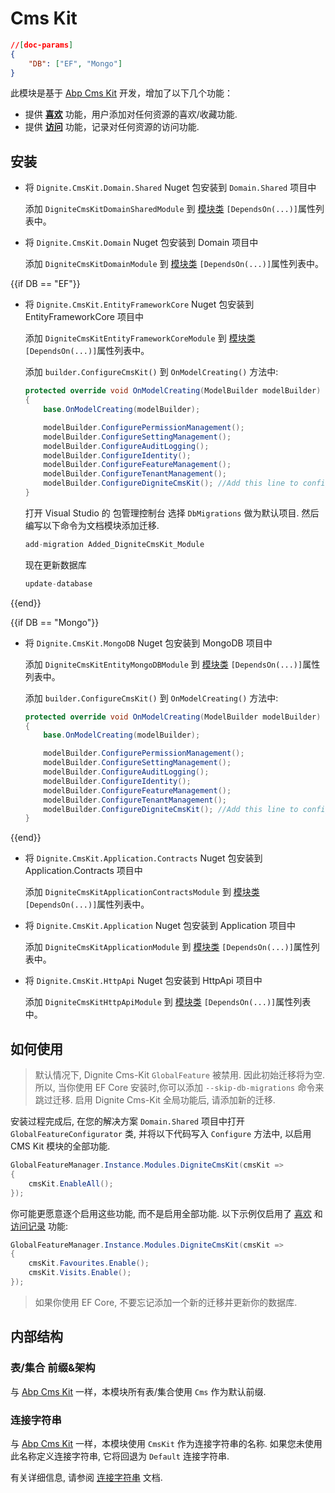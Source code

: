 # Cms Kit

````json
//[doc-params]
{
    "DB": ["EF", "Mongo"]
}
````

此模块是基于 [Abp Cms Kit](https://docs.abp.io/zh-Hans/abp/latest/Modules/Cms-Kit/Index) 开发，增加了以下几个功能：

* 提供 [**喜欢**](Favourite.md) 功能，用户添加对任何资源的喜欢/收藏功能.
* 提供 [**访问**](Visit.md) 功能，记录对任何资源的访问功能.

## 安装

* 将 `Dignite.CmsKit.Domain.Shared` Nuget 包安装到 `Domain.Shared` 项目中

    添加 `DigniteCmsKitDomainSharedModule` 到 [模块类](https://docs.abp.io/en/abp/latest/Module-Development-Basics) `[DependsOn(...)]`属性列表中。

* 将 `Dignite.CmsKit.Domain` Nuget 包安装到 Domain 项目中

    添加 `DigniteCmsKitDomainModule` 到 [模块类](https://docs.abp.io/en/abp/latest/Module-Development-Basics) `[DependsOn(...)]`属性列表中。

{{if DB == "EF"}}

* 将 `Dignite.CmsKit.EntityFrameworkCore` Nuget 包安装到 EntityFrameworkCore 项目中

    添加 `DigniteCmsKitEntityFrameworkCoreModule` 到 [模块类](https://docs.abp.io/en/abp/latest/Module-Development-Basics) `[DependsOn(...)]`属性列表中。

    添加 `builder.ConfigureCmsKit()` 到 `OnModelCreating()` 方法中:

    ```csharp
    protected override void OnModelCreating(ModelBuilder modelBuilder)
    {
        base.OnModelCreating(modelBuilder);

        modelBuilder.ConfigurePermissionManagement();
        modelBuilder.ConfigureSettingManagement();
        modelBuilder.ConfigureAuditLogging();
        modelBuilder.ConfigureIdentity();
        modelBuilder.ConfigureFeatureManagement();
        modelBuilder.ConfigureTenantManagement();
        modelBuilder.ConfigureDigniteCmsKit(); //Add this line to configure the CmsKit Module
    }
    ```

    打开 Visual Studio 的 包管理控制台 选择 `DbMigrations` 做为默认项目. 然后编写以下命令为文档模块添加迁移.

    ```csharp
    add-migration Added_DigniteCmsKit_Module
    ```

    现在更新数据库

    ```csharp
    update-database
    ```

{{end}}

{{if DB == "Mongo"}}

* 将 `Dignite.CmsKit.MongoDB` Nuget 包安装到 MongoDB 项目中

    添加 `DigniteCmsKitEntityMongoDBModule` 到 [模块类](https://docs.abp.io/en/abp/latest/Module-Development-Basics) `[DependsOn(...)]`属性列表中。

    添加 `builder.ConfigureCmsKit()` 到 `OnModelCreating()` 方法中:

    ```csharp
    protected override void OnModelCreating(ModelBuilder modelBuilder)
    {
        base.OnModelCreating(modelBuilder);

        modelBuilder.ConfigurePermissionManagement();
        modelBuilder.ConfigureSettingManagement();
        modelBuilder.ConfigureAuditLogging();
        modelBuilder.ConfigureIdentity();
        modelBuilder.ConfigureFeatureManagement();
        modelBuilder.ConfigureTenantManagement();
        modelBuilder.ConfigureDigniteCmsKit(); //Add this line to configure the Dignite CmsKit Module
    }
    ```

{{end}}

* 将 `Dignite.CmsKit.Application.Contracts` Nuget 包安装到 Application.Contracts 项目中

    添加 `DigniteCmsKitApplicationContractsModule` 到 [模块类](https://docs.abp.io/en/abp/latest/Module-Development-Basics) `[DependsOn(...)]`属性列表中。

* 将 `Dignite.CmsKit.Application` Nuget 包安装到 Application 项目中

    添加 `DigniteCmsKitApplicationModule` 到 [模块类](https://docs.abp.io/en/abp/latest/Module-Development-Basics) `[DependsOn(...)]`属性列表中。

* 将 `Dignite.CmsKit.HttpApi` Nuget 包安装到 HttpApi 项目中

    添加 `DigniteCmsKitHttpApiModule` 到 [模块类](https://docs.abp.io/en/abp/latest/Module-Development-Basics) `[DependsOn(...)]`属性列表中。

## 如何使用

> 默认情况下, Dignite Cms-Kit `GlobalFeature` 被禁用. 因此初始迁移将为空. 所以, 当你使用 EF Core 安装时,你可以添加 `--skip-db-migrations` 命令来跳过迁移. 启用 Dignite Cms-Kit 全局功能后, 请添加新的迁移.

安装过程完成后, 在您的解决方案 `Domain.Shared` 项目中打开 `GlobalFeatureConfigurator` 类, 并将以下代码写入 `Configure` 方法中, 以启用 CMS Kit 模块的全部功能.

```csharp
GlobalFeatureManager.Instance.Modules.DigniteCmsKit(cmsKit =>
{
    cmsKit.EnableAll();
});
```

你可能更愿意逐个启用这些功能, 而不是启用全部功能. 以下示例仅启用了 [喜欢](Favourite.md) 和 [访问记录](Visit.md) 功能:

````csharp
GlobalFeatureManager.Instance.Modules.DigniteCmsKit(cmsKit =>
{
    cmsKit.Favourites.Enable();
    cmsKit.Visits.Enable();
});
````

> 如果你使用 EF Core, 不要忘记添加一个新的迁移并更新你的数据库.

## 内部结构

### 表/集合 前缀&架构

与 [Abp Cms Kit](https://docs.abp.io/zh-Hans/abp/latest/Modules/Cms-Kit/Index) 一样，本模块所有表/集合使用 `Cms` 作为默认前缀.

### 连接字符串

与 [Abp Cms Kit](https://docs.abp.io/zh-Hans/abp/latest/Modules/Cms-Kit/Index) 一样，本模块使用 `CmsKit` 作为连接字符串的名称. 如果您未使用此名称定义连接字符串, 它将回退为 `Default` 连接字符串.

有关详细信息, 请参阅 [连接字符串](https://docs.abp.io/en/abp/latest/Connection-Strings) 文档.
